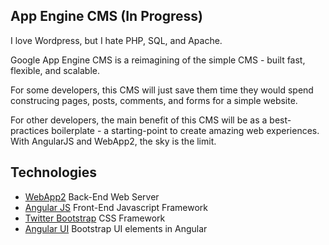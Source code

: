 ## App Engine CMS (In Progress)

I love Wordpress, but I hate PHP, SQL, and Apache.

Google App Engine CMS is a reimagining of the simple CMS - built fast, flexible, and scalable.

For some developers, this CMS will just save them time they would spend construcing pages, posts, comments, and forms for a simple website.

For other developers, the main benefit of this CMS will be as a best-practices boilerplate - a starting-point to create amazing web experiences.  With AngularJS and WebApp2, the sky is the limit.

## Technologies
+ [WebApp2](http://twitter.github.com/bootstrap/) Back-End Web Server
+ [Angular JS](http://twitter.github.com/bootstrap/) Front-End Javascript Framework
+ [Twitter Bootstrap](http://twitter.github.com/bootstrap/) CSS Framework
+ [Angular UI](http://angular-ui.github.io/) Bootstrap UI elements in Angular